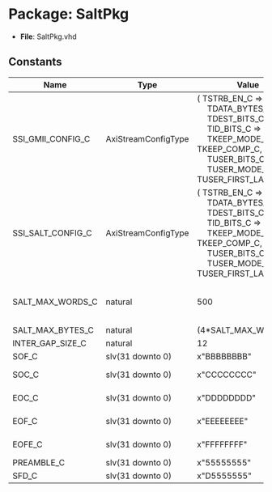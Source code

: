 # Package: SaltPkg

- **File**: SaltPkg.vhd
## Constants

| Name              | Type                | Value                                                                                                                                                                                                                                                                                                                                                                                                                                            | Description                                                |
| ----------------- | ------------------- | ------------------------------------------------------------------------------------------------------------------------------------------------------------------------------------------------------------------------------------------------------------------------------------------------------------------------------------------------------------------------------------------------------------------------------------------------ | ---------------------------------------------------------- |
| SSI_GMII_CONFIG_C | AxiStreamConfigType |  (       TSTRB_EN_C    => false,<br><span style="padding-left:20px">       TDATA_BYTES_C => 1,<br><span style="padding-left:20px">       TDEST_BITS_C  => 8,<br><span style="padding-left:20px">       TID_BITS_C    => 0,<br><span style="padding-left:20px">       TKEEP_MODE_C  => TKEEP_COMP_C,<br><span style="padding-left:20px">       TUSER_BITS_C  => 2,<br><span style="padding-left:20px">       TUSER_MODE_C  => TUSER_FIRST_LAST_C) |                                                            |
| SSI_SALT_CONFIG_C | AxiStreamConfigType |  (       TSTRB_EN_C    => false,<br><span style="padding-left:20px">       TDATA_BYTES_C => 4,<br><span style="padding-left:20px">       TDEST_BITS_C  => 8,<br><span style="padding-left:20px">       TID_BITS_C    => 0,<br><span style="padding-left:20px">       TKEEP_MODE_C  => TKEEP_COMP_C,<br><span style="padding-left:20px">       TUSER_BITS_C  => 2,<br><span style="padding-left:20px">       TUSER_MODE_C  => TUSER_FIRST_LAST_C) |                                                            |
| SALT_MAX_WORDS_C  | natural             |  500                                                                                                                                                                                                                                                                                                                                                                                                                                             |  Limited by 32-bit x 9-bit address TX DATAGRAM_BUFFER FIFO |
| SALT_MAX_BYTES_C  | natural             |  (4*SALT_MAX_WORDS_C)                                                                                                                                                                                                                                                                                                                                                                                                                            |                                                            |
| INTER_GAP_SIZE_C  | natural             |  12                                                                                                                                                                                                                                                                                                                                                                                                                                              |                                                            |
| SOF_C             | slv(31 downto 0)    |  x"BBBBBBBB"                                                                                                                                                                                                                                                                                                                                                                                                                                     |  SOF  = start of frame                                     |
| SOC_C             | slv(31 downto 0)    |  x"CCCCCCCC"                                                                                                                                                                                                                                                                                                                                                                                                                                     |  SOC  = start of continuation                              |
| EOC_C             | slv(31 downto 0)    |  x"DDDDDDDD"                                                                                                                                                                                                                                                                                                                                                                                                                                     |  EOC  = end of continuation                                |
| EOF_C             | slv(31 downto 0)    |  x"EEEEEEEE"                                                                                                                                                                                                                                                                                                                                                                                                                                     |  EOF  = end of frame w/out errors                          |
| EOFE_C            | slv(31 downto 0)    |  x"FFFFFFFF"                                                                                                                                                                                                                                                                                                                                                                                                                                     |  EOFE = end of frame w/ errors                             |
| PREAMBLE_C        | slv(31 downto 0)    |  x"55555555"                                                                                                                                                                                                                                                                                                                                                                                                                                     |                                                            |
| SFD_C             | slv(31 downto 0)    |  x"D5555555"                                                                                                                                                                                                                                                                                                                                                                                                                                     |                                                            |
